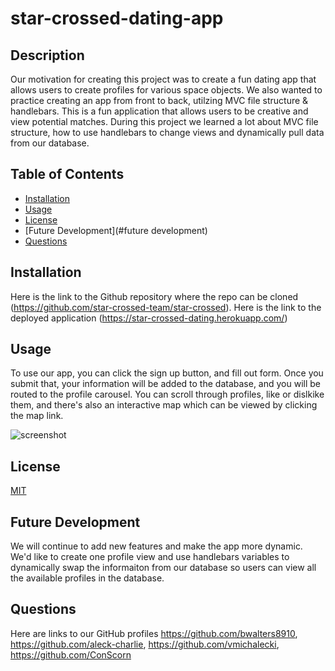 # star-crossed-dating-app

## Description

Our motivation for creating this project was to create a fun dating app that allows users to create profiles for various space objects. We also wanted to practice creating an app from front to back, utilzing MVC file structure & handlebars. This is a fun application that allows users to be creative and view potential matches. During this project we learned a lot about MVC file structure, how to use handlebars to change views and dynamically pull data from our database.

## Table of Contents

- [Installation](#installation)
- [Usage](#usage)
- [License](#license)
- [Future Development](#future development)
- [Questions](#questions)

## Installation

Here is the link to the Github repository where the repo can be cloned (https://github.com/star-crossed-team/star-crossed). Here is the link to the deployed application (https://star-crossed-dating.herokuapp.com/)

## Usage

To use our app, you can click the sign up button, and fill out form. Once you submit that, your information will be added to the database, and you will be routed to the profile carousel. You can scroll through profiles, like or dislkike them, and there's also an interactive map which can be viewed by clicking the map link.

![screenshot](public/assets/images/screenshot.PNG)

## License

[MIT](https://choosealicense.com/licenses/mit/)

## Future Development

We will continue to add new features and make the app more dynamic. We'd like to create one profile view and use handlebars variables to dynamically swap the informaiton from our database so users can view all the available profiles in the database.

## Questions

Here are links to our GitHub profiles https://github.com/bwalters8910, https://github.com/aleck-charlie, https://github.com/vmichalecki, https://github.com/ConScorn
